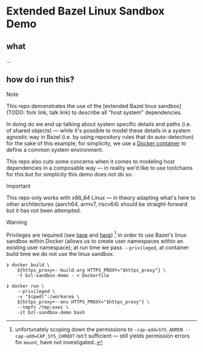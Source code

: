 
# Extended Bazel Linux Sandbox Demo

## what

...

## how do i run this?

> [!NOTE]
> This repo demonstrates the use of the [extended Bazel linux sandbox](TODO: fork link, talk link) to describe all "host system" dependencies.
>
> In doing do we end up talking about system specific details and paths (i.e. of shared objects) — while it's possible to model these details in a system agnostic way in Bazel (i.e. by using repository rules that do auto-detection) for the sake of this example, for simplicity, we use a [Docker container](./Dockerfile) to define a common system environment.
>
> This repo also cuts some concerns when it comes to modeling host dependencies in a composable way — in reality we'd like to use toolchains for this but for simplicity this demo does not do so.

> [!IMPORTANT]
> This repo only works with x86_64 Linux — in theory adapting what's here to other architectures (aarch64, armv7, riscv64) should be straight-forward but it has not been attempted.

> [!WARNING]
> Privileges are required (see [here](https://man7.org/linux/man-pages/man7/capabilities.7.html) and [here](https://man7.org/linux/man-pages/man7/user_namespaces.7.html)) [^caveat] in order to use Bazel's linux sandbox within Docker (allows us to create user namespaces within an existing user namespace); at run time we pass `--privileged`, at container build time we do not use the linux sandbox.

<!-- at container build time we make use of [`--security=insecure`](https://github.com/moby/moby/issues/1916) (see [here](https://docs.docker.com/reference/dockerfile/#run---security)) + `docker buildx build --allow security.insecure` (requires [daemon configuration](https://github.com/docker/buildx/issues/559#issuecomment-796430825)). -->

```console
❯ docker build \
    ${https_proxy+--build-arg HTTPS_PROXY="$https_proxy"} \
    -t bzl-sandbox-demo - < Dockerfile
```

[^caveat]: unfortunately scoping down the permissions to `-cap-add=SYS_ADMIN --cap-add=CAP_SYS_CHROOT` isn't sufficient — still yields permission errors for `mount`, have not investigated..

```console
❯ docker run \
    --privileged \
    -v "$(pwd)":/workarea \
    ${https_proxy+--env HTTPS_PROXY="$https_proxy"} \
    --tmpfs /tmp:exec \
    -it bzl-sandbox-demo bash
```
